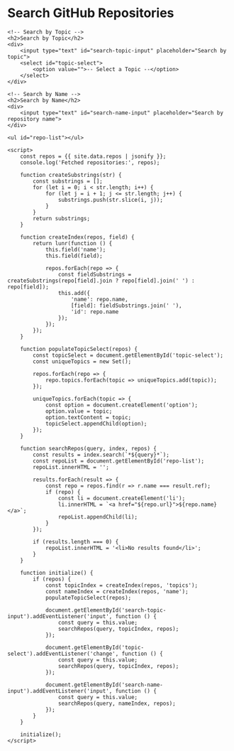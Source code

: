 <!DOCTYPE html>
<html>
<head>
    <title>Repository Search</title>
    <script src="https://cdnjs.cloudflare.com/ajax/libs/lunr.js/2.3.8/lunr.min.js"></script>
</head>
<body>
    <h1>Search GitHub Repositories</h1>
    
    <!-- Search by Topic -->
    <h2>Search by Topic</h2>
    <div>
        <input type="text" id="search-topic-input" placeholder="Search by topic">
        <select id="topic-select">
            <option value="">-- Select a Topic --</option>
        </select>
    </div>
    
    <!-- Search by Name -->
    <h2>Search by Name</h2>
    <div>
        <input type="text" id="search-name-input" placeholder="Search by repository name">
    </div>
    
    <ul id="repo-list"></ul>

    <script>
        const repos = {{ site.data.repos | jsonify }};
        console.log('Fetched repositories:', repos);

        function createSubstrings(str) {
            const substrings = [];
            for (let i = 0; i < str.length; i++) {
                for (let j = i + 1; j <= str.length; j++) {
                    substrings.push(str.slice(i, j));
                }
            }
            return substrings;
        }

        function createIndex(repos, field) {
            return lunr(function () {
                this.field('name');
                this.field(field);

                repos.forEach(repo => {
                    const fieldSubstrings = createSubstrings(repo[field].join ? repo[field].join(' ') : repo[field]);
                    this.add({
                        'name': repo.name,
                        [field]: fieldSubstrings.join(' '),
                        'id': repo.name
                    });
                });
            });
        }

        function populateTopicSelect(repos) {
            const topicSelect = document.getElementById('topic-select');
            const uniqueTopics = new Set();

            repos.forEach(repo => {
                repo.topics.forEach(topic => uniqueTopics.add(topic));
            });

            uniqueTopics.forEach(topic => {
                const option = document.createElement('option');
                option.value = topic;
                option.textContent = topic;
                topicSelect.appendChild(option);
            });
        }

        function searchRepos(query, index, repos) {
            const results = index.search(`*${query}*`);
            const repoList = document.getElementById('repo-list');
            repoList.innerHTML = '';

            results.forEach(result => {
                const repo = repos.find(r => r.name === result.ref);
                if (repo) {
                    const li = document.createElement('li');
                    li.innerHTML = `<a href="${repo.url}">${repo.name}</a>`;
                    repoList.appendChild(li);
                }
            });

            if (results.length === 0) {
                repoList.innerHTML = '<li>No results found</li>';
            }
        }

        function initialize() {
            if (repos) {
                const topicIndex = createIndex(repos, 'topics');
                const nameIndex = createIndex(repos, 'name');
                populateTopicSelect(repos);

                document.getElementById('search-topic-input').addEventListener('input', function () {
                    const query = this.value;
                    searchRepos(query, topicIndex, repos);
                });

                document.getElementById('topic-select').addEventListener('change', function () {
                    const query = this.value;
                    searchRepos(query, topicIndex, repos);
                });

                document.getElementById('search-name-input').addEventListener('input', function () {
                    const query = this.value;
                    searchRepos(query, nameIndex, repos);
                });
            }
        }

        initialize();
    </script>
</body>
</html>
